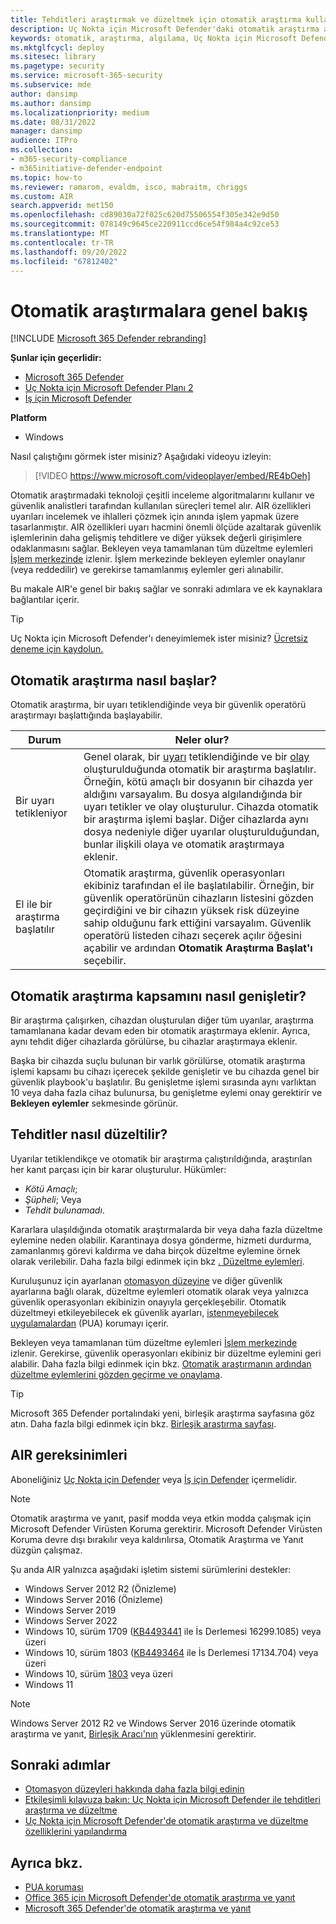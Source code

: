 ```yaml
---
title: Tehditleri araştırmak ve düzeltmek için otomatik araştırma kullanma
description: Uç Nokta için Microsoft Defender'daki otomatik araştırma akışını anlama.
keywords: otomatik, araştırma, algılama, Uç Nokta için Microsoft Defender
ms.mktglfcycl: deploy
ms.sitesec: library
ms.pagetype: security
ms.service: microsoft-365-security
ms.subservice: mde
author: dansimp
ms.author: dansimp
ms.localizationpriority: medium
ms.date: 08/31/2022
manager: dansimp
audience: ITPro
ms.collection:
- m365-security-compliance
- m365initiative-defender-endpoint
ms.topic: how-to
ms.reviewer: ramarom, evaldm, isco, mabraitm, chriggs
ms.custom: AIR
search.appverid: met150
ms.openlocfilehash: cd89030a72f025c620d75506554f305e342e9d50
ms.sourcegitcommit: 078149c9645ce220911ccd6ce54f984a4c92ce53
ms.translationtype: MT
ms.contentlocale: tr-TR
ms.lasthandoff: 09/20/2022
ms.locfileid: "67812402"
---
```

# <a name="overview-of-automated-investigations"></a>Otomatik araştırmalara genel bakış

[!INCLUDE [Microsoft 365 Defender rebranding](../../includes/microsoft-defender.md)]

**Şunlar için geçerlidir:**
- [Microsoft 365 Defender](https://go.microsoft.com/fwlink/?linkid=2118804)
- [Uç Nokta için Microsoft Defender Planı 2](https://go.microsoft.com/fwlink/p/?linkid=2154037)
- [İş için Microsoft Defender](../defender-business/mdb-overview.md)

**Platform**
- Windows

Nasıl çalıştığını görmek ister misiniz? Aşağıdaki videoyu izleyin:

> [!VIDEO https://www.microsoft.com/videoplayer/embed/RE4bOeh]

Otomatik araştırmadaki teknoloji çeşitli inceleme algoritmalarını kullanır ve güvenlik analistleri tarafından kullanılan süreçleri temel alır. AIR özellikleri uyarıları incelemek ve ihlalleri çözmek için anında işlem yapmak üzere tasarlanmıştır. AIR özellikleri uyarı hacmini önemli ölçüde azaltarak güvenlik işlemlerinin daha gelişmiş tehditlere ve diğer yüksek değerli girişimlere odaklanmasını sağlar. Bekleyen veya tamamlanan tüm düzeltme eylemleri [İşlem merkezinde](auto-investigation-action-center.md) izlenir. İşlem merkezinde bekleyen eylemler onaylanır (veya reddedilir) ve gerekirse tamamlanmış eylemler geri alınabilir.

Bu makale AIR'e genel bir bakış sağlar ve sonraki adımlara ve ek kaynaklara bağlantılar içerir.

> [!TIP]
> Uç Nokta için Microsoft Defender'ı deneyimlemek ister misiniz? [Ücretsiz deneme için kaydolun.](https://signup.microsoft.com/create-account/signup?products=7f379fee-c4f9-4278-b0a1-e4c8c2fcdf7e&ru=https://aka.ms/MDEp2OpenTrial?ocid=docs-wdatp-automated-investigations-abovefoldlink)

## <a name="how-the-automated-investigation-starts"></a>Otomatik araştırma nasıl başlar?

Otomatik araştırma, bir uyarı tetiklendiğinde veya bir güvenlik operatörü araştırmayı başlattığında başlayabilir.

|Durum|Neler olur?|
|---|---|
|Bir uyarı tetikleniyor|Genel olarak, bir [uyarı](review-alerts.md) tetiklendiğinde ve bir [olay](view-incidents-queue.md) oluşturulduğunda otomatik bir araştırma başlatılır. Örneğin, kötü amaçlı bir dosyanın bir cihazda yer aldığını varsayalım. Bu dosya algılandığında bir uyarı tetikler ve olay oluşturulur. Cihazda otomatik bir araştırma işlemi başlar. Diğer cihazlarda aynı dosya nedeniyle diğer uyarılar oluşturulduğundan, bunlar ilişkili olaya ve otomatik araştırmaya eklenir.|
|El ile bir araştırma başlatılır|Otomatik araştırma, güvenlik operasyonları ekibiniz tarafından el ile başlatılabilir. Örneğin, bir güvenlik operatörünün cihazların listesini gözden geçirdiğini ve bir cihazın yüksek risk düzeyine sahip olduğunu fark ettiğini varsayalım. Güvenlik operatörü listeden cihazı seçerek açılır öğesini açabilir ve ardından **Otomatik Araştırma Başlat'ı** seçebilir.|

## <a name="how-an-automated-investigation-expands-its-scope"></a>Otomatik araştırma kapsamını nasıl genişletir?

Bir araştırma çalışırken, cihazdan oluşturulan diğer tüm uyarılar, araştırma tamamlanana kadar devam eden bir otomatik araştırmaya eklenir. Ayrıca, aynı tehdit diğer cihazlarda görülürse, bu cihazlar araştırmaya eklenir.

Başka bir cihazda suçlu bulunan bir varlık görülürse, otomatik araştırma işlemi kapsamı bu cihazı içerecek şekilde genişletir ve bu cihazda genel bir güvenlik playbook'u başlatılır. Bu genişletme işlemi sırasında aynı varlıktan 10 veya daha fazla cihaz bulunursa, bu genişletme eylemi onay gerektirir ve **Bekleyen eylemler** sekmesinde görünür.

## <a name="how-threats-are-remediated"></a>Tehditler nasıl düzeltilir?

Uyarılar tetiklendikçe ve otomatik bir araştırma çalıştırıldığında, araştırılan her kanıt parçası için bir karar oluşturulur. Hükümler:

- *Kötü Amaçlı*;
- *Şüpheli*; Veya
- *Tehdit bulunamadı*.

Kararlara ulaşıldığında otomatik araştırmalarda bir veya daha fazla düzeltme eylemine neden olabilir. Karantinaya dosya gönderme, hizmeti durdurma, zamanlanmış görevi kaldırma ve daha birçok düzeltme eylemine örnek olarak verilebilir. Daha fazla bilgi edinmek için bkz [. Düzeltme eylemleri](manage-auto-investigation.md#remediation-actions).

Kuruluşunuz için ayarlanan [otomasyon düzeyine](automation-levels.md) ve diğer güvenlik ayarlarına bağlı olarak, düzeltme eylemleri otomatik olarak veya yalnızca güvenlik operasyonları ekibinizin onayıyla gerçekleşebilir. Otomatik düzeltmeyi etkileyebilecek ek güvenlik ayarları, [istenmeyebilecek uygulamalardan](/windows/security/threat-protection/microsoft-defender-antivirus/detect-block-potentially-unwanted-apps-microsoft-defender-antivirus) (PUA) korumayı içerir.

Bekleyen veya tamamlanan tüm düzeltme eylemleri [İşlem merkezinde](auto-investigation-action-center.md) izlenir. Gerekirse, güvenlik operasyonları ekibiniz bir düzeltme eylemini geri alabilir. Daha fazla bilgi edinmek için bkz. [Otomatik araştırmanın ardından düzeltme eylemlerini gözden geçirme ve onaylama](/microsoft-365/security/defender-endpoint/manage-auto-investigation).

> [!TIP]
> Microsoft 365 Defender portalındaki yeni, birleşik araştırma sayfasına göz atın. Daha fazla bilgi edinmek için bkz. [Birleşik araştırma sayfası](/microsoft-365/security/defender/m365d-autoir-results#new-unified-investigation-page).

## <a name="requirements-for-air"></a>AIR gereksinimleri

Aboneliğiniz [Uç Nokta için Defender](microsoft-defender-endpoint.md) veya [İş için Defender](../defender-business/mdb-overview.md) içermelidir.

> [!NOTE]
> Otomatik araştırma ve yanıt, pasif modda veya etkin modda çalışmak için Microsoft Defender Virüsten Koruma gerektirir. Microsoft Defender Virüsten Koruma devre dışı bırakılır veya kaldırılırsa, Otomatik Araştırma ve Yanıt düzgün çalışmaz.

Şu anda AIR yalnızca aşağıdaki işletim sistemi sürümlerini destekler:

- Windows Server 2012 R2 (Önizleme)
- Windows Server 2016 (Önizleme)
- Windows Server 2019
- Windows Server 2022
- Windows 10, sürüm 1709 ([KB4493441](https://support.microsoft.com/help/4493441/windows-10-update-kb4493441) ile İs Derlemesi 16299.1085) veya üzeri
- Windows 10, sürüm 1803 ([KB4493464](https://support.microsoft.com/help/4493464/windows-10-update-kb4493464) ile İs Derlemesi 17134.704) veya üzeri
- Windows 10, sürüm [1803](/windows/release-information/status-windows-10-1809-and-windows-server-2019) veya üzeri
- Windows 11

> [!NOTE]
> Windows Server 2012 R2 ve Windows Server 2016 üzerinde otomatik araştırma ve yanıt, [Birleşik Aracı'nın](/microsoft-365/security/defender-endpoint/configure-server-endpoints#new-windows-server-2012-r2-and-2016-functionality-in-the-modern-unified-solution) yüklenmesini gerektirir. 

## <a name="next-steps"></a>Sonraki adımlar

- [Otomasyon düzeyleri hakkında daha fazla bilgi edinin](automation-levels.md)
- [Etkileşimli kılavuza bakın: Uç Nokta için Microsoft Defender ile tehditleri araştırma ve düzeltme](https://aka.ms/MDATP-IR-Interactive-Guide)
- [Uç Nokta için Microsoft Defender'de otomatik araştırma ve düzeltme özelliklerini yapılandırma](configure-automated-investigations-remediation.md)

## <a name="see-also"></a>Ayrıca bkz.

- [PUA koruması](/windows/security/threat-protection/microsoft-defender-antivirus/detect-block-potentially-unwanted-apps-microsoft-defender-antivirus)
- [Office 365 için Microsoft Defender'de otomatik araştırma ve yanıt](/microsoft-365/security/office-365-security/office-365-air)
- [Microsoft 365 Defender'de otomatik araştırma ve yanıt](/microsoft-365/security/defender/m365d-autoir)
